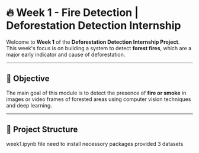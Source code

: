 # 🔥 Week 1 - Fire Detection | Deforestation Detection Internship

Welcome to **Week 1** of the **Deforestation Detection Internship Project**.  
This week's focus is on building a system to detect **forest fires**, which are a major early indicator and cause of deforestation.

---

## 📌 Objective

The main goal of this module is to detect the presence of **fire or smoke** in images or video frames of forested areas using computer vision techniques and deep learning.

---

## 📁 Project Structure

week1.ipynb file need to install necessory packages
provided 3 datasets
